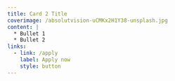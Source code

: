 ```yaml
---
title: Card 2 Title
coverimage: /absolutvision-uCMKx2H1Y38-unsplash.jpg
content: |
  * Bullet 1
  * Bullet 2
links:
  - link: /apply
    label: Apply now
    style: button
---
```


